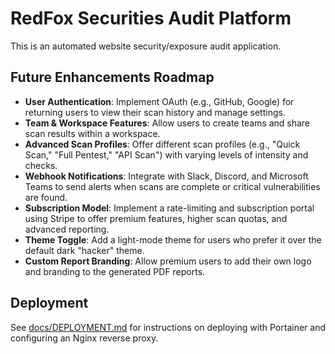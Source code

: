 # RedFox Securities Audit Platform

This is an automated website security/exposure audit application.

## Future Enhancements Roadmap

- **User Authentication**: Implement OAuth (e.g., GitHub, Google) for returning users to view their scan history and manage settings.
- **Team & Workspace Features**: Allow users to create teams and share scan results within a workspace.
- **Advanced Scan Profiles**: Offer different scan profiles (e.g., "Quick Scan," "Full Pentest," "API Scan") with varying levels of intensity and checks.
- **Webhook Notifications**: Integrate with Slack, Discord, and Microsoft Teams to send alerts when scans are complete or critical vulnerabilities are found.
- **Subscription Model**: Implement a rate-limiting and subscription portal using Stripe to offer premium features, higher scan quotas, and advanced reporting.
- **Theme Toggle**: Add a light-mode theme for users who prefer it over the default dark "hacker" theme.
- **Custom Report Branding**: Allow premium users to add their own logo and branding to the generated PDF reports.
## Deployment

See [docs/DEPLOYMENT.md](docs/DEPLOYMENT.md) for instructions on deploying with Portainer and configuring an Nginx reverse proxy.
